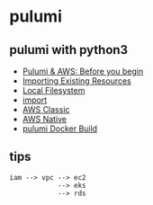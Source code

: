 # pulumi

## pulumi with python3

* [Pulumi & AWS: Before you begin](https://www.pulumi.com/docs/clouds/aws/get-started/begin/)
* [Importing Existing Resources](https://www.pulumi.com/docs/concepts/state/#importing-existing-resources)
* [Local Filesystem](https://www.pulumi.com/docs/concepts/state/#local-filesystem)
* [import](https://www.pulumi.com/docs/using-pulumi/adopting-pulumi/import/)
* [AWS Classic](https://www.pulumi.com/registry/packages/aws/#aws-classic)
* [AWS Native](https://www.pulumi.com/registry/packages/aws-native/)
* [pulumi Docker Build](https://www.pulumi.com/registry/packages/docker-build/)

## tips

```
iam --> vpc --> ec2 
            --> eks
            --> rds
```